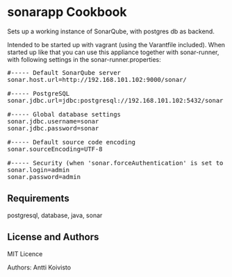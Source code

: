 sonarapp Cookbook
===============
Sets up a working instance of SonarQube, with postgres db as backend.

Intended to be started up with vagrant (using the Varantfile included). When started up like that you can 
use this appliance together with sonar-runner, with following settings in the sonar-runner.properties:

<pre>
#----- Default SonarQube server
sonar.host.url=http://192.168.101.102:9000/sonar/

#----- PostgreSQL
sonar.jdbc.url=jdbc:postgresql://192.168.101.102:5432/sonar

#----- Global database settings
sonar.jdbc.username=sonar
sonar.jdbc.password=sonar

#----- Default source code encoding
sonar.sourceEncoding=UTF-8

#----- Security (when 'sonar.forceAuthentication' is set to 'true')
sonar.login=admin
sonar.password=admin
</pre>


Requirements
------------
postgresql, database, java, sonar


License and Authors
-------------------
MIT Licence

Authors: Antti Koivisto